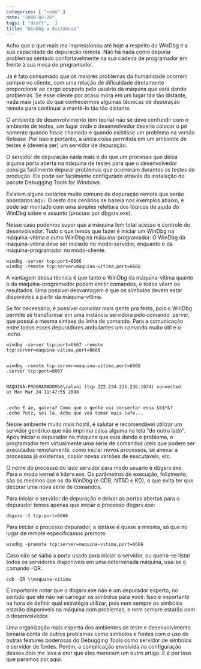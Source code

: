 ```yaml
---
categories: [ "code" ]
date: "2008-03-26"
tags: [ "draft",  ]
title: "WinDbg a distância"
---
```

Acho que o que mais me impressionou até hoje a respeito do WinDbg é a
sua capacidade de depuração remota. Não há nada como depurar problemas
sentado confortavelmente na sua cadeira de programador em frente à sua
mesa de programador.

Já é fato consumado que os maiores problemas da humanidade ocorrem
sempre no cliente, com uma relação de dificuldade diretamente
proporcional ao cargo ocupado pelo usuário da máquina que está dando
problemas. Se esse cliente por acaso mora em um lugar tão tão distante,
nada mais justo do que conhecermos algumas técnicas de depuração
remota para continuar a mantê-lo tão tão distante.

O ambiente de desenvolvimento (em teoria) não se deve confundir com o
ambiente de testes, um lugar onde o desenvolvedor deveria colocar o pé
somente quando fosse chamado e quando existisse um problema na versão
Release. Por isso e portanto, a única coisa permitida em um ambiente
de testes é (deveria ser) um servidor de depuração.

O servidor de depuração nada mais é do que um processo que deixa
alguma porta aberta  na máquina de testes para que o desenvolvedor
consiga facilmente depurar problemas que ocorreram durantes os testes de
produção. Ele pode ser facilmente configurado através da instalação
do pacote Debugging Tools for Windows.

Existem alguns cenários muito comuns de depuração remota que serão
abordados aqui. O resto dos cenários se baseia nos exemplos abaixo,
e pode ser montado com uma simples releitura dos tópicos de ajuda do
WinDbg sobre o assunto (procure por dbgsrv.exe).

Nesse caso podemos supor que a máquina tem total acesso e controle
do desenvolvedor. Tudo o que temos que fazer é iniciar um WinDbg na
máquina-vítima e outro WinDbg na máquina-programador. O WinDbg da
máquina-vítima deve ser iniciado no modo-servidor, enquanto o da
máquina-programador no modo-cliente.

    
    windbg -server tcp:port=6666
    windbg -remote tcp:server=maquina-vitima,port=6666

A vantagem dessa técnica é que tanto o WinDbg da máquina-vítima
quanto o da máquina-programador podem emitir comandos, e todos vêem
os resultados. Uma possível desvantagem é que os símbolos devem estar
disponíveis a partir da máquina-vítima.

Se for necessário, é possível convidar mais gente pra festa,
pois o WinDbg permite se transformar em uma instância servidora pelo
comando .server, que possui a mesma sintaxe da linha de comando. Para a
comunicação entre todos esses depuradores ambulantes um comando muito
útil é o .echo.

    
    windbg -server tcp:port=6667 -remote
    tcp:server=maquina-vitima,port=6666

    
    windbg -remote tcp:server=maquina-vitima,port=6666
    .server tcp:port=6667

    
    MAQUINA-PROGRAMADOR66\caloni (tcp 222.234.235.236:1974) connected
    at Mon Mar 24 11:47:55 2008

    
    .echo E ae, galera? Como que a gente vai consertar essa &%$*&?
    .echo Putz, sei lá. Acho que vou tomar mais café...

Nesse ambiente muito mais hostil, é salutar e recomendável utilizar
um servidor genérico que não imprima coisa alguma na tela "do outro
lado". Após iniciar o depurador na máquina que está dando o problema,
o programador tem virtualmente uma série de comandos úteis que podem
ser executados remotamente, como iniciar novos processos, se anexar a
processos já existentes, copiar novas versões de executáveis, etc.

O nome do processo do lado servidor para modo usuário é dbgsrv.exe. Para
o modo kernel é kdsrv.exe. Os parâmetros de execução, felizmente,
são os mesmos que os do WinDbg (e CDB, NTSD e KD), o que evita ter que
decorar uma nova série de comandos.



Para iniciar o servidor de depuração e deixar as portas abertas para
o depurador temos apenas que iniciar o processo dbgsrv.exe:

    
    dbgsrv -t tcp:port=6666

Para iniciar o processo depurador, a sintaxe é quase a mesma, só que
no lugar de remote especificamos premote:

    
    windbg -premote tcp:server=maquina-vitima,port=6666

Caso não se saiba a porta usada para iniciar o servidor, ou queira-se
listar todos os servidores disponíveis em uma determinada máquina,
usa-se o comando -QR.

    
    cdb -QR \\maquina-vitima



É importante notar que o dbgsrv.exe não é um depurador esperto,
no sentido que ele não vai carregar os símbolos para você. Isso
é importante na hora de definir qual estratégia utilizar, pois nem
sempre os símbolos estarão disponíveis na máquina com problemas,
e nem sempre estarão com o desenvolvedor.

Uma organização mais esperta dos ambientes de teste e desenvolvimento
tomaria conta de outros problemas como símbolos e fontes com o uso de
outras features poderosas do Debugging Tools como servidor de símbolos e
servidor de fontes. Porém, a complicação envolvida na configuração
desses dois me leva a crer que eles merecem um outro artigo. E é por
isso que paramos por aqui.
